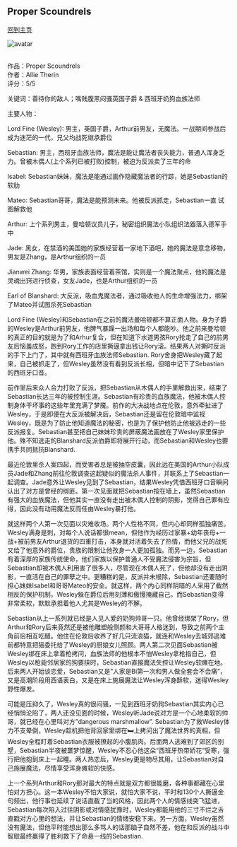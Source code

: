 ## Proper Scoundrels
[回到主页](https://boheme130.github.io/Fiction.git.io/)

![avatar](https://allietherin.files.wordpress.com/2021/04/c6b57c13-a367-4c7d-83a7-92b2cd2a5858.__cr00970300_pt0_sx970_v1___.jpg?w=970)
<br>
<br>

作品：Proper Scoundrels<br>
作者：Allie Therin<br>
评分：5/5<br>

关键词：善待你的敌人；嘴贱腹黑闷骚英国子爵 & 西班牙奶狗血族法师

主要人物：

Lord Fine (Wesley): 男主，英国子爵，Arthur前男友，无魔法。一战期间参战后成为迷茫的一代，兄父均战死继承爵位

Sebastian: 男主，西班牙血族法师，魔法是能让魔法者丧失能力，普通人浑身乏力。曾被木偶人(上个系列已被打败)控制，被迫为反派卖了三年的命

Isabel: Sebastian妹妹，魔法是能通过画作隐藏魔法者的行踪，她是Sebastian的软肋

Mateo: Sebastian哥哥，魔法是能预测未来。他被反派抓走，Sebastian一直 试图解救他

Arthur: 上个系列男主，曼哈顿议员儿子，秘密组织魔法小队组织法器落入德军手中

Jade: 黑女，在禁酒的美国她的家族经营着一家地下酒吧，她的魔法是意念移物，男友是Zhang，是Arthur组织的一员

Jianwei Zhang: 华男，家族表面经营着茶馆，实则是一个魔法聚点，他的魔法是灵魂出窍进行侦查，女友Jade，也是Arthur组织的一员

Earl of Blanshard: 大反派，吸血鬼魔法者，通过吸收他人的生命增强法力，绑架了Mateo并试图杀死Sebastian


Lord Fine (Wesley)和Sebastian在之前的魔法曼哈顿都不算正面人物。身为子爵的Wesley是Arthur前男友，他脾气暴躁一出场和每个人都能吵。他之前来曼哈顿的真正的目的就是为了和Arhur复合，但在知道下水道男孩Rory抢走了自己的前男友后恼羞成怒，跑到Rory工作的店里撕逼拿出钱让Rory滚。结果两人对撕时反派的手下上门了，其中就有西班牙血族法师Sebastian. Rory舍身把Wesley藏了起来，自己被抓走了，但Wesley虽然没有看到反派长相，但暗中记下了Sebastian的西班牙口音。

前作里后来众人合力打败了反派，把Sebastian从木偶人的手里解救出来，结束了Sebastian长达三年的被控制生涯。Sebastian有珍贵的血族魔法，他被木偶人控制身体干坏事的这些年里充满了梦魇。前作的大决战地点在伦敦，意外牵扯进了Wesley，于是即便在大反派被解决后，Sebastian还是留在伦敦暗中监视Wesley，既是为了防止他知道魔法的秘密，也是为了保护他防止他被逃走的一些反派报复。Sebastian甚至把自己妹妹珍贵的屏蔽魔法画放在了Wesley家里保护他。殊不知逃走的Blanshard反派伯爵即将展开行动，而Sebastian和Wesley也要携手共同抵抗Blanshard. 

最近伦敦里杀人案四起，而受害者总是被抽空皮囊，因此远在美国的Arthur小队成员Jade和Zhang前往伦敦调查这起疑似的魔法杀人事件，并联系上了Sebastian一起调查。Jade意外让Wesley见到了Sebastian，结果Wesley凭借西班牙口音瞬间认出了对方是曾经的绑匪。第一次见面就把Sebastian按在墙上，虽然Sebastian有强大的血族魔法，但他其实一直没有走出被木偶人控制的阴影，觉得自己罪有应得，因此没有动用魔法反而任由Wesley暴打他。

就这样两个人第一次见面以灾难收场。两个人性格不同，但内心却同样孤独痛苦。Wesley满身是刺，对每个人说话都很mean，但他作为经历过家暴+幼年丧母+一战+被前男友Arthur退货的四重打击，本身就对活着失去了热情，而他父兄的战死又给了他意外的爵位，贵族的限制让他孜身一人更加孤独。而另一边，Sebastian有着深厚的家族传统使命，他们家族以保护普通人不受魔法侵害为宗旨，但Sebastian却被木偶人利用害了很多人，尽管现在木偶人死了，但他却没有走出阴影，一直活在自己的罪孽之中。更糟糕的是，反派并未根除，Sebastian还要随时担心妹妹Isabel和哥哥Mateo的安全。就这样，两个内心同样阴暗的人采用了截然相反的保护机制，Wesley躲在爵位后用刻薄和傲慢掩藏自己，而Sebastian变得非常柔软，默默承担着他人尤其是Wesley的不解。

Sebastian从上一系列就已经是人见人爱的奶狗帅哥一只。他曾经绑架了Rory，但Arthur和Rory后来竟然还是被他雕塑般侧颜和大哥哥人格迷到，导致之前两个主角前后相互吃醋。他住在伦敦后收养了好几只流浪猫，就连和Wesley去城郊逃难前都特意把猫委托给了Wesley的厨娘女儿照顾。两人第二次见面Sebastian被Wesley绑在床上拿着枪拷问，血族法师的他根本不怕Wesley拿枪指自己，但Wesley以枪毙邻居家的狗要挟时，Sebastian直接魔法失控让Wesley软瘫在地。后来两人开始谈恋爱，Sebastian又是”人家是Bi第一次和男人做全套会不会痛”，又是高潮阶段用西语表白，又是在床上施展魔法让Wesley浑身酥软，迷得Wesley野性爆发。

可能是压抑久了，Wesley真的很闷骚，一见到西班牙奶狗Sebastian其实内心已经悄悄沦陷了，两人还没见面的时候，Wesley听Jade说对方是一个心地柔软的帅哥，就已经在心里叫对方”dangerous marshmallow”. Sebastian为了救Wesley体力不支晕倒，Wesley趁机把他背回家里绑在🛏上拷问出了魔法世界的真相，但Wesley全程盯着Sebastian衣服被撩起的小腹肌肉。后面两人逃难到了郊区的别墅，Sebastian半夜被噩梦惊醒，Wesley不忍心他这朵“西班牙热带娇花”受寒，强行把他抱到床上一起睡。两人热恋后，Wesley更是物尽其用，让Sebastian对自己施展魔法，尽情享受浑身瘫软的快感。

上一个系列Arthur和Rory那对最大的特点就是双方都很能磨，各种事都藏在心里怕对方担心。这一本Wesley不怕大家说，就怕大家不说，平时和130个人撕逼金句频出，他行事也延续了说话直截了当的风格，因此两个人的情感线突飞猛进，Sebastian每次陷入过往阴影或对情感犹豫时，Wesley都能用他的三寸不烂之舌直戳对方心里的想法，并让Sebastian的情绪安稳下来。另一方面，Wesley虽然没有魔法，但他平时能想出那么多骂人的话那脑子自然不差，他在和反派的战斗中智取最终赢得了胜利救下了命悬一线的Sebastian. 